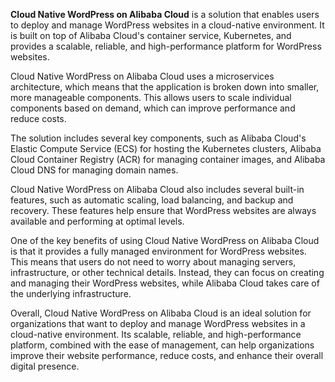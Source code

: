 **Cloud Native WordPress on Alibaba Cloud** is a solution that enables users to deploy and manage WordPress websites in a cloud-native environment. It is built on top of Alibaba Cloud's container service, Kubernetes, and provides a scalable, reliable, and high-performance platform for WordPress websites.

Cloud Native WordPress on Alibaba Cloud uses a microservices architecture, which means that the application is broken down into smaller, more manageable components. This allows users to scale individual components based on demand, which can improve performance and reduce costs.

The solution includes several key components, such as Alibaba Cloud's Elastic Compute Service (ECS) for hosting the Kubernetes clusters, Alibaba Cloud Container Registry (ACR) for managing container images, and Alibaba Cloud DNS for managing domain names.

Cloud Native WordPress on Alibaba Cloud also includes several built-in features, such as automatic scaling, load balancing, and backup and recovery. These features help ensure that WordPress websites are always available and performing at optimal levels.

One of the key benefits of using Cloud Native WordPress on Alibaba Cloud is that it provides a fully managed environment for WordPress websites. This means that users do not need to worry about managing servers, infrastructure, or other technical details. Instead, they can focus on creating and managing their WordPress websites, while Alibaba Cloud takes care of the underlying infrastructure.

Overall, Cloud Native WordPress on Alibaba Cloud is an ideal solution for organizations that want to deploy and manage WordPress websites in a cloud-native environment. Its scalable, reliable, and high-performance platform, combined with the ease of management, can help organizations improve their website performance, reduce costs, and enhance their overall digital presence.